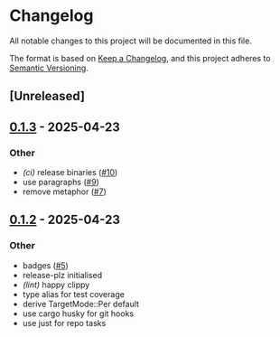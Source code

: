 # Changelog

All notable changes to this project will be documented in this file.

The format is based on [Keep a Changelog](https://keepachangelog.com/en/1.0.0/),
and this project adheres to [Semantic Versioning](https://semver.org/spec/v2.0.0.html).

## [Unreleased]

## [0.1.3](https://github.com/lmmx/isotarp/compare/v0.1.2...v0.1.3) - 2025-04-23

### Other

- *(ci)* release binaries ([#10](https://github.com/lmmx/isotarp/pull/10))
- use paragraphs ([#9](https://github.com/lmmx/isotarp/pull/9))
- remove metaphor ([#7](https://github.com/lmmx/isotarp/pull/7))

## [0.1.2](https://github.com/lmmx/isotarp/compare/v0.1.1...v0.1.2) - 2025-04-23

### Other

- badges ([#5](https://github.com/lmmx/isotarp/pull/5))
- release-plz initialised
- *(lint)* happy clippy
- type alias for test coverage
- derive TargetMode::Per default
- use cargo husky for git hooks
- use just for repo tasks
